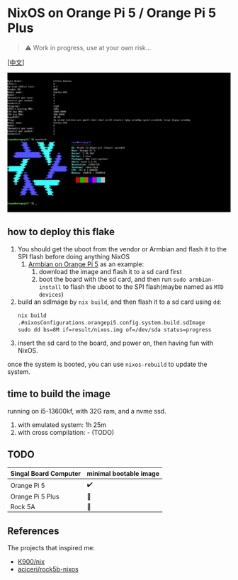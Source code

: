 # NixOS on Orange Pi 5 / Orange Pi 5 Plus

> :warning: Work in progress, use at your own risk...

[[中文]](./README.zh.md)

![](_img/nixos-on-orangepi5.webp)

## how to deploy this flake

1. You should get the uboot from the vendor or Armbian and flash it to the SPI flash before doing anything NixOS
   1. [Armbian on Orange Pi 5](https://www.armbian.com/orange-pi-5/) as an example:
      1. download the image and flash it to a sd card first
      2. boot the board with the sd card, and then run `sudo armbian-install` to flash the uboot to the SPI flash(maybe named as `MTD devices`)
2. build an sdImage by `nix build`, and then flash it to a sd card using `dd`:
   ```shell
   nix build .#nixosConfigurations.orangepi5.config.system.build.sdImage
   sudo dd bs=8M if=result/nixos.img of=/dev/sda status=progress
   ```
3. insert the sd card to the board, and power on, then having fun with NixOS.

once the system is booted, you can use `nixos-rebuild` to update the system.

## time to build the image

running on i5-13600kf, with 32G ram, and a nvme ssd.

1. with emulated system: 1h 25m
2. with cross compilation: - (TODO)

## TODO

| Singal Board Computer | minimal bootable image |
| --------------------- | ---------------------- |
| Orange Pi 5           | :heavy_check_mark:     |
| Orange Pi 5 Plus      | :no_entry_sign:        |
| Rock 5A               | :no_entry_sign:        |

## References

The projects that inspired me:

- [K900/nix](https://gitlab.com/K900/nix)
- [aciceri/rock5b-nixos](https://github.com/aciceri/rock5b-nixos)

